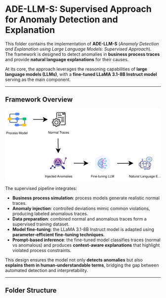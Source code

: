 # ADE-LLM-S: Supervised Approach for Anomaly Detection and Explanation

This folder contains the implementation of **ADE-LLM-S** (*Anomaly Detection and Explanation using Large Language Models: Supervised Approach*).  
The framework is designed to detect anomalies in **business process traces** and provide **natural language explanations** for their causes.  

At its core, the approach leverages the reasoning capabilities of **large language models (LLMs)**, with a **fine-tuned LLaMA 3.1-8B Instruct model** serving as the main component.  

---

## Framework Overview
![Framework Diagram](supervised.drawio.svg)

The supervised pipeline integrates:
- **Business process simulation**: process models generate realistic normal traces.  
- **Anomaly injection**: controlled deviations mimic common violations, producing labeled anomalous traces.  
- **Data preparation**: combined normal and anomalous traces form a supervised training dataset.  
- **Model fine-tuning**: the LLaMA 3.1-8B Instruct model is adapted using **parameter-efficient fine-tuning techniques**.  
- **Prompt-based inference**: the fine-tuned model classifies traces (normal vs anomalous) and produces **context-aware explanations** that highlight violated process constraints.  

This design ensures the model not only **detects anomalies** but also **explains them in human-understandable terms**, bridging the gap between automated detection and interpretability.  

---

## Folder Structure


